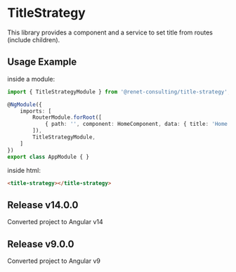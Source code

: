 # TitleStrategy

This library provides a component and a service to set title from routes (include children).

## Usage Example

inside a module:
```ts
import { TitleStrategyModule } from '@renet-consulting/title-strategy';

@NgModule({
    imports: [
        RouterModule.forRoot([
            { path: '', component: HomeComponent, data: { title: 'Home Page' } }
        ]),
        TitleStrategyModule,
    ]
})
export class AppModule { }
```

inside html:
```html
<title-strategy></title-strategy>
```

## Release v14.0.0
Converted project to Angular v14

## Release v9.0.0
Converted project to Angular v9
